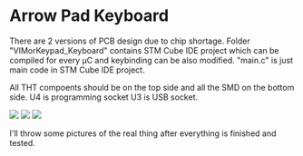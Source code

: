 # Arrow Pad Keyboard


There are 2 versions of PCB design due to chip shortage. Folder "VIMorKeypad_Keyboard" contains STM Cube IDE project which can be compiled for every µC and keybinding can be also modified. "main.c" is just main code in STM Cube IDE project.


All THT compoents should be on the top side and all the SMD on the bottom side. U4 is programming socket U3 is USB socket.


<img src="https://github.com/Xses-1/VIM-or-Arrow-Pad-Keyboard/blob/main/STM32F103/Bottom.png">
<img src="https://github.com/Xses-1/VIM-or-Arrow-Pad-Keyboard/blob/main/STM32F103/Top.png">
<img src="https://github.com/Xses-1/VIM-or-Arrow-Pad-Keyboard/blob/main/STM32F042/Schematic_VIM%20_%20arrow%20keyboard%20STM32F042.png">


I'll throw some pictures of the real thing after everything is finished and tested.

